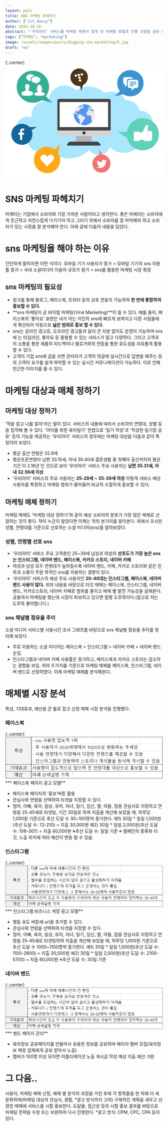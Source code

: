 ```yaml
---
layout: post
title: SNS 마케팅 파헤치기
author: ["ict_daisy"]
date: 2019-10-25
abstract: "'우리아이‘ 서비스를 마케팅 하면서 알게 된 마케팅 방법과 진행 과정을 공유 드립니다."
tags: [“마케팅”, "marketing"]
image: /assets/images/posts/digging-sns-marketing/0.jpg
draft: "no" 
---
```


{:.center}
![img0](/assets/images/posts/digging-sns-marketing/0.jpg)

# SNS 마케팅 파헤치기
마케터는 기업에서 소비자와 가장 가까운 사람이라고 생각한다.
좋은 마케터는 소비자에게 친근하고 자연스럽게 다가가야 하고 그러기 위해서 소비자를 잘 파악해야 하고 소비자가 있는 시장을 잘 분석해야 한다.
아래 글에 다음의 내용을 담았다.

# sns 마케팅을 해야 하는 이유
간단하게 말하자면 이런 식이다.
모바일 기기 사용자가 증가 > 모바일 기기의 sns 이용률 증가 > 국내 소셜미디어 이용자 규모가 증가 > sns를 활용한 마케팅 시장 확장

## sns 마케팅의 필요성
- 링크를 통해 블로그, 페이스북, 트위터 등의 상호 연동이 가능하여 **한 번에 통합하여 홍보할 수 있다.**
- **sns 마케팅이 곧 바이럴 마케팅(Viral Marketing)**이 될 수 있다.
    예를 들어, 페이스북의 ‘좋아요’ 표현은 내가 아는 지인의 sns에 빠르게 보여지고 다른 사람들에게 확산되어 자동으로 **넓은 범위로 홍보 할 수 있다.**
- sns는 온라인 광고로, 오프라인 광고들과 달리 큰 자본 없이도 운영이 가능하며 sns에 는 타임라인, 좋아요 등 활용할 수 있는 서비스가 많고 다양하다. 그리고 고객과의 소통을 통한 제품의 피드백이나 블로거와의 연동을 통한 유도성을 자유롭게 활용할 수 있다.
- 고객이 기업 sns에 글을 쓰면 관리자가 고객의 댓글에 실시간으로 답변을 해주는 등의 고객의 요구를 쉽게 파악할 수 있는 실시간 커뮤니케이션이 가능하다. 이로 인해 친근한 이미지를 줄 수 있다.


# 마케팅 대상과 매체 정하기
## 마케팅 대상 정하기
'적을 알고 나를 알자'라는 말이 있다. 
서비스의 내용에 따라서 소비자의 연령대, 성별 등을 짐작해 볼 수 있다.
'아이를 위한 육아일기' 컨셉으로 '일기 작성'과 '작성한 일기장 공유' 등의 기능을 제공하는 '우리아이' 서비스의 경우에는 마케팅 대상을 다음과 같이 특정지어 보았다.
- 평균 출산 연령은 32.8세
- 평균초혼연령이 남편 33.15세, 아내 30.40세 결혼생활 중 첫째아 출산까지의 평균 기간 이 2.16년 인 것으로 보아 ‘우리아이’ 서비스 주요 사용자는 **남편 35.31세, 아내 32.56세 이상**
- ‘우리아이’ 서비스의 주요 사용자는 **25-29세 ~ 35-39세 여성**
이렇게 서비스 예상 사용자를 특정하고 마케팅 범위가 줄어들어 비교적 수월하게 홍보할 수 있다.

## 마케팅 매체 정하기
마케팅 매체도 '마케팅 대상 정하기'와 같이 예상 소비자의 분포가 가장 많은 매체로 선정하는 것이 좋다.
적이 누군지 알았다면 이제는 적의 본거지를 알아본다.
위에서 조사한 성별, 연령대를 기준으로 선호하는 소셜 미디어(sns)를 알아보았다.

### 성별, 연령별 선호 sns
- ‘우리아이’ 서비스 주요 고객층인 25~39세 남성과 여성의 **선호도가 가장 높은 sns는 인스타그램, 네이버 밴드, 페이스북, 카카오 스토리, 네이버 카페**
- 여성과 남성 모두 연령대가 높아질수록 네이버 밴드, 카페, 카카오 스토리와 같은 친목과 소통이 주된 목적인 sns를 이용하는 경향이 있다.
- ‘우리아이’ 서비스의 예상 주요 사용자인 **20-40대는 인스타그램, 페이스북, 네이버 밴드 사용이 많다.**
위의 내용을 바탕으로 타깃 매체는 페이스북, 인스타그램, 네이버 밴드, 카카오스토리, 네이버 카페로 범위를 줄이고 매체 별 발전 가능성을 살펴본다.
공들여서 마케팅을 했는데 시장이 퇴보하고 있으면 말짱 도루묵이다.(참고로 저는 도루묵 좋아합니다.)

### sns 채널별 점유율 추이
소셜 미디어 서비스별 사용시간 조사 그래프를 바탕으로 sns 채널별 점유율 추이를 정리해 보았다.
- 주로 이용하는 소셜 미디어는 페이스북 > 인스타그램 > 네이버 카페 > 네이버 밴드 순임.
- 인스타그램과 네이버 카페 사용률은 증가하고, 페이스북과 카카오 스토리는 감소하는 경향을 보임.
위의 두가지를 기준으로 마케팅 매체를 페이스북, 인스타그램, 네이버 밴드로 선정하였다. 이제 마케팅 매체를 분석해본다.


# 매체별 시장 분석
특성, 기대효과, 예산을 큰 틀로 잡고 선정 매체 시장 분석을 진행했다.

### 페이스북
{:.center} 
![img1](/assets/images/posts/digging-sns-marketing/1.png)
*** 페이스북 페이지 광고 모델**
- 페이스북 페이지의 ‘홍보’버튼 활용
- 관심사와 연령을 선택하여 타겟을 지정할 수 있다.
- 엄마, 아빠, 육아, 일상, 유아, 자녀, 일기, 임신, 딸, 아들, 맘을 관심사로 지정하고 연령을 25-45세로 타겟팅, 기간 30일로 하여 지출을 계산해 보았을 때,
    하루당 1,000원 기준으로 추산 도달 수 30~100명씩 증가한다.
    예1) 30일 * 일일 1,000원(추산 도달 수: 72-210) = 지출 30,000원
    예2) 30일 * 일일 2,000원(추산 도달 수: 106-307) = 지출 60,000원
    ※추산 도달 수: 일일 기준
    ※ 캠페인의 종류와 타깃, 노출 위치에 따라 예산이 변동 될 수 있음.

### 인스타그램
{:.center} 
![img2](/assets/images/posts/digging-sns-marketing/3.png)
*** 인스타그램 비즈니스 계정 광고 모델**
- 행동 유도 버튼에 url을 추가할 수 있다.
- 관심사와 연령을 선택하여 타겟을 지정할 수 있다.
- 엄마, 아빠, 육아, 일상, 유아, 자녀, 일기, 임신, 딸, 아들, 맘을 관심사로 지정하고 연령을 25-45세로 타겟팅하여 지출을 계산해 보았을 때,
    하루당 1,000원 기준으로 추산 도달 수 1000~1100명씩 증가한다.
    예1) 30일 * 일일 1,000원(추산 도달 수: 1100-2800) = 지출 30,000원
    예2) 30일 * 일일 2,000원(추산 도달 수: 2100-5700) = 지출 60,000원
    ※추산 도달 수: 30일 기준

### 네이버 밴드
{:.center} 
![img3](/assets/images/posts/digging-sns-marketing/3.png)
*** 밴드 페이지 관리**
- 육아정보 공유페이지를 만들어서 유용한 정보를 공유하며 페이지 멤버 모집(육아정보 제휴 업체에게 공유 받아서 노출)
- 멤버가 100명 이상 모이면 어플리케이션 노출 게시글 작성
    예상 지출 예산: 0원

# 그 다음..
사용자, 마케팅 매체 선정, 매체 별 분석의 과정을 거친 후에 각 항목들을 한 차례 더 세분화하여(마케팅 대상의 관심사, 경험, *광고 방식까지 고려) 구체적인 계획을 세우고 선정한 매체에 서비스를 시험 홍보한다.
도달율, 접근성 등의 시험 홍보 결과를 바탕으로 마케팅 전략을 수정 또는 보완하여 다시 진행한다.
*광고 방식: CPM, CPC, CPA 등이 있다.